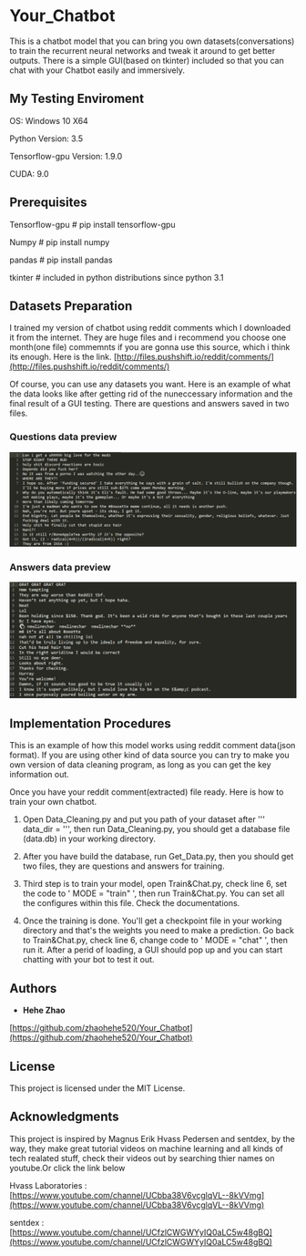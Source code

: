 # Your_Chatbot

This is a chatbot model that you can bring you own datasets(conversations) to train the recurrent neural networks and tweak it around to get better outputs. There is a simple GUI(based on tkinter) included so that you can chat with your Chatbot easily and immersively.

## My Testing Enviroment

OS:  Windows 10 X64

Python Version:  3.5

Tensorflow-gpu Version:  1.9.0

CUDA:  9.0

## Prerequisites

Tensorflow-gpu    # pip install tensorflow-gpu

Numpy             # pip install numpy  

pandas            # pip install pandas

tkinter           # included in python distributions since python 3.1

## Datasets Preparation

I trained my version of chatbot using reddit comments which I downloaded it from the internet. They are huge files and i recommend you choose one month(one file) commemnts if you are gonna use this source, which i think its enough. 
Here is the link. [http://files.pushshift.io/reddit/comments/](http://files.pushshift.io/reddit/comments/)

Of course, you can use any datasets you want. Here is an example of what the data looks like after getting rid of the nuneccessary information and the final result of a GUI testing. There are questions and answers saved in two files.

### Questions data preview

![Image of questions](readme_pics/questions.jpg)

### Answers data preview

![Image of questions](readme_pics/answers.jpg)


## Implementation Procedures

This is an example of how this model works using reddit comment data(json format). If you are using other kind of data source you can try to make you own version of data cleaning program, as long as you can get the key information out.

Once you have your reddit comment(extracted) file ready. Here is how to train your own chatbot.

1. Open Data_Cleaning.py and put you path of your dataset after ''' data_dir = ''', then run Data_Cleaning.py, you should get a database file (data.db) in your working directory.

2. After you have build the database, run Get_Data.py, then you should get two files, they are questions and answers for training.

3. Third step is to train your model, open Train&Chat.py, check line 6, set the code to ' MODE = "train" ', then run Train&Chat.py. You can set all the configures within this file. Check the documentations.

4. Once the training is done. You'll get a checkpoint file in your working directory and that's the weights you need to make a prediction. Go back to Train&Chat.py, check line 6, change code to ' MODE = "chat" ', then run it. After a perid of loading, a GUI should pop up and you can start chatting with your bot to test it out.

## Authors

* **Hehe Zhao**

 [https://github.com/zhaohehe520/Your_Chatbot](https://github.com/zhaohehe520/Your_Chatbot)

## License

This project is licensed under the MIT License.

## Acknowledgments

This project is inspired by Magnus Erik Hvass Pedersen and sentdex, by the way, they make great tutorial videos on machine learning and all kinds of tech realated stuff, check their videos out by searching thier names on youtube.Or click the link below

Hvass Laboratories :  [https://www.youtube.com/channel/UCbba38V6vcglqVL--8kVVmg](https://www.youtube.com/channel/UCbba38V6vcglqVL--8kVVmg)

sentdex : [https://www.youtube.com/channel/UCfzlCWGWYyIQ0aLC5w48gBQ](https://www.youtube.com/channel/UCfzlCWGWYyIQ0aLC5w48gBQ)
